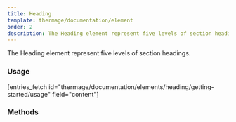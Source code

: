 ```yaml
---
title: Heading
template: thermage/documentation/element
order: 2
description: The Heading element represent five levels of section headings.
---
```


The Heading element represent five levels of section headings. 

### Usage

[entries_fetch id="thermage/documentation/elements/heading/getting-started/usage" field="content"]

### Methods